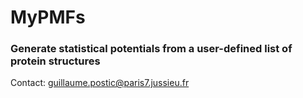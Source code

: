 # MyPMFs

### Generate statistical potentials from a user-defined list of protein structures

Contact: guillaume.postic@paris7.jussieu.fr
